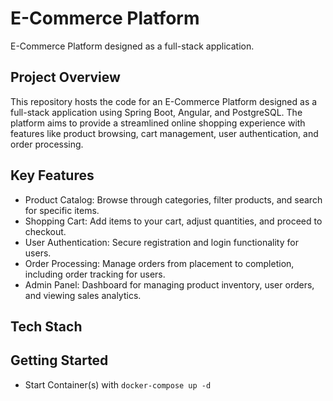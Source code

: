 # E-Commerce Platform

E-Commerce Platform designed as a full-stack application.

## Project Overview

This repository hosts the code for an E-Commerce Platform designed as a full-stack application using Spring Boot, Angular, and PostgreSQL. The platform aims to provide a streamlined online shopping experience with features like product browsing, cart management, user authentication, and order processing.

## Key Features

- Product Catalog: Browse through categories, filter products, and search for specific items.
- Shopping Cart: Add items to your cart, adjust quantities, and proceed to checkout.
- User Authentication: Secure registration and login functionality for users.
- Order Processing: Manage orders from placement to completion, including order tracking for users.
- Admin Panel: Dashboard for managing product inventory, user orders, and viewing sales analytics.

## Tech Stach

## Getting Started

- Start Container(s) with `docker-compose up -d`